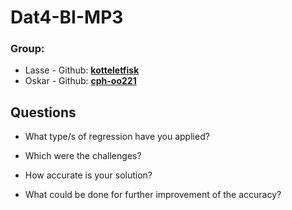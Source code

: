 # Dat4-BI-MP3

### Group:

- Lasse - Github: **[kotteletfisk](https://github.com/kotteletfisk)**
- Oskar - Github: **[cph-oo221](https://github.com/cph-oo221)**

## Questions

- What type/s of regression have you applied?

- Which were the challenges?

- How accurate is your solution?

- What could be done for further improvement of the accuracy?

